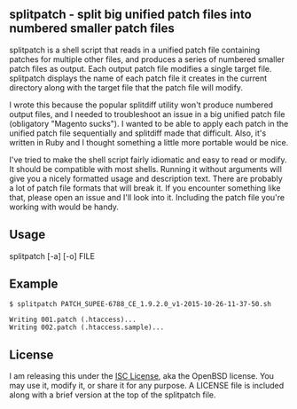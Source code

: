 ## splitpatch - split big unified patch files into numbered smaller patch files

splitpatch is a shell script that reads in a unified patch file containing patches for multiple other files, and produces a series of numbered smaller patch files as output. Each output patch file modifies a single target file. splitpatch displays the name of each patch file it creates in the current directory along with the target file that the patch file will modify.

I wrote this because the popular splitdiff utility won't produce numbered output files, and I needed to troubleshoot an issue in a big unified patch file (obligatory "Magento sucks"). I wanted to be able to apply each patch in the unified patch file sequentially and splitdiff made that difficult. Also, it's written in Ruby and I thought something a little more portable would be nice.

I've tried to make the shell script fairly idiomatic and easy to read or modify. It should be compatible with most shells. Running it without arguments will give you a nicely formatted usage and description text. There are probably a lot of patch file formats that will break it. If you encounter something like that, please open an issue and I'll look into it. Including the patch file you're working with would be handy.


## Usage

splitpatch [-a] [-o] FILE


## Example

```
$ splitpatch PATCH_SUPEE-6788_CE_1.9.2.0_v1-2015-10-26-11-37-50.sh    

Writing 001.patch (.htaccess)...
Writing 002.patch (.htaccess.sample)...
```


## License

I am releasing this under the [ISC License](http://www.isc.org/downloads/software-support-policy/isc-license/), aka the OpenBSD license. You may use it, modify it, or share it for any purpose. A LICENSE file is included along with a brief version at the top of the splitpatch file.